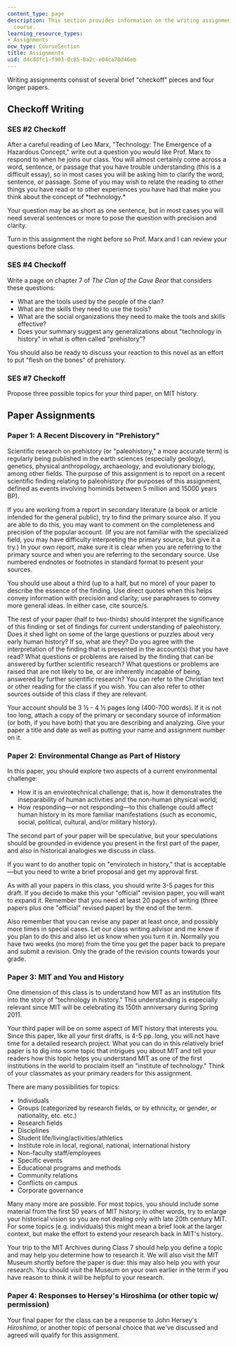 ```yaml
---
content_type: page
description: This section provides information on the writing assignments for the
  course.
learning_resource_types:
- Assignments
ocw_type: CourseSection
title: Assignments
uid: d4cddfc1-f903-0c85-8a2c-e04ca78d46eb
---
```


Writing assignments consist of several brief "checkoff" pieces and four longer papers.

Checkoff Writing
----------------

### SES #2 Checkoff

After a careful reading of Leo Marx, "Technology: The Emergence of a Hazardous Concept," write out a question you would like Prof. Marx to respond to when he joins our class. You will almost certainly come across a word, sentence, or passage that you have trouble understanding (this is a difficult essay), so in most cases you will be asking him to clarify the word, sentence, or passage. Some of you may wish to relate the reading to other things you have read or to other experiences you have had that make you think about the concept of \*technology.\*

Your question may be as short as one sentence, but in most cases you will need several sentences or more to pose the question with precision and clarity.

Turn in this assignment the night before so Prof. Marx and I can review your questions before class.

### SES #4 Checkoff

Write a page on chapter 7 of _The Clan of the Cave Bear_ that considers these questions:

*   What are the tools used by the people of the clan?
*   What are the skills they need to use the tools?
*   What are the social organizations they need to make the tools and skills effective?
*   Does your summary suggest any generalizations about "technology in history" in what is often called "prehistory"?

You should also be ready to discuss your reaction to this novel as an effort to put "flesh on the bones" of prehistory.

### SES #7 Checkoff

Propose three possible topics for your third paper, on MIT history.

Paper Assignments
-----------------

### Paper 1: A Recent Discovery in "Prehistory"

Scientific research on prehistory (or "paleohistory," a more accurate term) is regularly being published in the earth sciences (especially geology), genetics, physical anthropology, archaeology, and evolutionary biology, among other fields. The purpose of this assignment is to report on a recent scientific finding relating to paleohistory (for purposes of this assignment, defined as events involving hominids between 5 million and 15000 years BP).

If you are working from a report in secondary literature (a book or article intended for the general public), try to find the primary source also. If you are able to do this, you may want to comment on the completeness and precision of the popular account. (If you are not familiar with the specialized field, you may have difficulty interpreting the primary source, but give it a try.) In your own report, make sure it is clear when you are referring to the primary source and when you are referring to the secondary source. Use numbered endnotes or footnotes in standard format to present your sources.

You should use about a third (up to a half, but no more) of your paper to describe the essence of the finding. Use direct quotes when this helps convey information with precision and clarity; use paraphrases to convey more general ideas. In either case, cite source/s.

The rest of your paper (half to two-thirds) should interpret the significance of this finding or set of findings for current understanding of paleohistory. Does it shed light on some of the large questions or puzzles about very early human history? If so, what are they? Do you agree with the interpretation of the finding that is presented in the account(s) that you have read? What questions or problems are raised by the finding that can be answered by further scientific research? What questions or problems are raised that are not likely to be, or are inherently incapable of being, answered by further scientific research? You can refer to the Christian text or other reading for the class if you wish. You can also refer to other sources outside of this class if they are relevant.

Your account should be 3 ½ - 4 ½ pages long (400-700 words). If it is not too long, attach a copy of the primary or secondary source of information (or both, if you have both) that you are describing and analyzing. Give your paper a title and date as well as putting your name and assignment number on it.

### Paper 2: Environmental Change as Part of History

In this paper, you should explore two aspects of a current environmental challenge:

*   How it is an envirotechnical challenge; that is, how it demonstrates the inseparability of human activities and the non-human physical world;
*   How responding—or not responding—to this challenge could affect human history in its more familiar manifestations (such as economic, social, political, cultural, and/or military history).

The second part of your paper will be speculative, but your speculations should be grounded in evidence you present in the first part of the paper, and also in historical analogies we discuss in class.

If you want to do another topic on "envirotech in history," that is acceptable—but you need to write a brief proposal and get my approval first.

As with all your papers in this class, you should write 3-5 pages for this draft. If you decide to make this your "official" revision paper, you will want to expand it. Remember that you need at least 20 pages of writing (three papers plus one "official" revised paper) by the end of the term.

Also remember that you can revise any paper at least once, and possibly more times in special cases. Let our class writing advisor and me know if you plan to do this and also let us know when you turn it in. Normally you have two weeks (no more) from the time you get the paper back to prepare and submit a revision. Only the grade of the revision counts towards your grade.

### Paper 3: MIT and You and History

One dimension of this class is to understand how MIT as an institution fits into the story of "technology in history." This understanding is especially relevant since MIT will be celebrating its 150th anniversary during Spring 2011.

Your third paper will be on some aspect of MIT history that interests you. Since this paper, like all your first drafts, is 4-5 pp. long, you will not have time for a detailed research project. What you can do in this relatively brief paper is to dig into some topic that intrigues you about MIT and tell your readers how this topic helps you understand MIT as one of the first institutions in the world to proclaim itself an "institute of technology." Think of your classmates as your primary readers for this assignment.

There are many possibilities for topics:

*   Individuals
*   Groups (categorized by research fields, or by ethnicity, or gender, or nationality, etc. etc.)
*   Research fields
*   Disciplines
*   Student life/living/activities/athletics
*   Institute role in local, regional, national, international history
*   Non-faculty staff/employees
*   Specific events
*   Educational programs and methods
*   Community relations
*   Conflicts on campus
*   Corporate governance

Many many more are possible. For most topics, you should include some material from the first 50 years of MIT history; in other words, try to enlarge your historical vision so you are not dealing only with late 20th century MIT. For some topics (e.g. individuals) this might mean a brief look at the larger context, but make the effort to extend your research back in MIT's history.

Your trip to the MIT Archives during Class 7 should help you define a topic and may help you determine how to research it. We will also visit the MIT Museum shortly before the paper is due: this may also help you with your research. You should visit the Museum on your own earlier in the term if you have reason to think it will be helpful to your research.

### Paper 4: Responses to Hersey's Hiroshima (or other topic w/ permission)

Your final paper for the class can be a response to John Hersey's _Hiroshima_, or another topic of personal choice that we've discussed and agreed will qualify for this assignment.